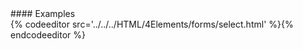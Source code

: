 <section data-markdown>
<script type="text/template">
#select
This element defines a selection list within a form. Depending on the form of the selection list, the control allows the user to select one or more list options.
</script>
</section>

<section data-markdown>
<script type="text/template">
###HTML5 Standard Syntax
```
<select
     class="class name(s)"
     dir="ltr | rtl"
     disabled="disabled"
     id="unique alphanumeric identifier"
     lang="language code"
     multiple="multiple"
     name="unique alphanumeric name"
     size="number"
     style="style information"
     tabindex="number"
     title="advisory text">
  option and optgroup elements only
</select>
```
</script>
</section>

<section data-markdown data-render=both>
<script type="text/template" >
###Element-Specific Attributes
* `align` This Microsoft-specific attribute controls the alignment of the image with respect to the content on the page. The default value is left, but other values such as absbottom, absmiddle, baseline, bottom, middle, right, texttop, and top also might be supported. The meaning of these values should be similar to those used for inserted objects, such as images.
* `autofocus` This HTML5 Boolean attribute is used to indicate that the user agent should immediately focus this form item once its containing window object (usually the document) is made active. It only takes an attribute value of autofocus when using the XML-style syntax for HTML5.
* `disabled` This attribute is used to turn off a form control. Elements will not be submitted, nor can they receive any focus from the keyboard or mouse. Disabled form controls will not be part of the tabbing order. The browser also can gray out the form that is disabled, to indicate to the user that the form control is inactive. This attribute requires no value under traditional HTML, but under XHTML variants it should be set to disabled.
* `form` This HTML5 attribute should be set to a string that corresponds to the id of the form element that the button is associated with. This allows form elements in one form to trigger actions in others.
* `multiple` This attribute allows the selection of multiple items in the selection list. The default is single-item selection. Under XHTML, this attribute must have its value set to multiple.
* `name` This attribute allows a form control to be assigned a name for defining the name/ value pair used in form submission. Traditionally, these values were used by scripting languages as well, though the standards encourage the use of the id attribute. For compatibility purposes, both might have to be used.
* `size` This attribute sets the number of visible items in the selection list. When the multiple attribute is not present, only one entry should show; however, when multiple is present, this attribute is useful for setting the size of the scrolling list box.
* `tabindex` This attribute takes a numeric value indicating the position of the form control in the tabbing index for the form. Tabbing proceeds from the lowest positive tabindex value to the highest. Negative values for tabindex will leave the form control out of the tabbing order. When tabbing is not explicitly set, the browser might tab through items in the order they are encountered. Form controls that are disabled due to the presence of the disabled attribute will not be part of the tabbing index.
</script>
</section>
#### Examples
<section>
{% codeeditor src='../../../HTML/4Elements/forms/select.html' %}{% endcodeeditor %}
</section>

<section data-markdown>
<script type="text/template">
###Notes
* The HTML 4.01 specification reserves the attributes `datafld` and `datasrc` for future use, but these are removed under XHTML.
* Internet Explorer’s variant of the disabled attribute allows values of `true` and `false`, as well as the standard disabled value.
* Under traditional HTML, the end tag &lt;/option&gt; is often omitted.
* Be careful of the name and id attribute problem that may occur, particularly when setting the multiple attribute. It may be better to have separate values.
* The HTML 2.0 and 3.2 specifications define only multiple, name, and size
attributes.
</script>
</section>